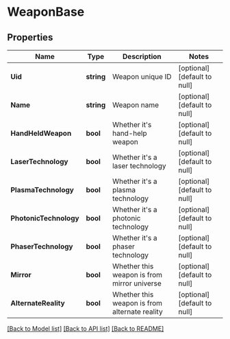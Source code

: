 # WeaponBase

## Properties
Name | Type | Description | Notes
------------ | ------------- | ------------- | -------------
**Uid** | **string** | Weapon unique ID | [optional] [default to null]
**Name** | **string** | Weapon name | [optional] [default to null]
**HandHeldWeapon** | **bool** | Whether it&#39;s hand-help weapon | [optional] [default to null]
**LaserTechnology** | **bool** | Whether it&#39;s a laser technology | [optional] [default to null]
**PlasmaTechnology** | **bool** | Whether it&#39;s a plasma technology | [optional] [default to null]
**PhotonicTechnology** | **bool** | Whether it&#39;s a photonic technology | [optional] [default to null]
**PhaserTechnology** | **bool** | Whether it&#39;s a phaser technology | [optional] [default to null]
**Mirror** | **bool** | Whether this weapon is from mirror universe | [optional] [default to null]
**AlternateReality** | **bool** | Whether this weapon is from alternate reality | [optional] [default to null]

[[Back to Model list]](../README.md#documentation-for-models) [[Back to API list]](../README.md#documentation-for-api-endpoints) [[Back to README]](../README.md)


